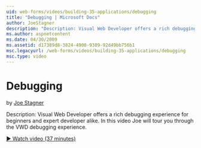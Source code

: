 ```yaml
---
uid: web-forms/videos/building-35-applications/debugging
title: "Debugging | Microsoft Docs"
author: JoeStagner
description: "Description: Visual Web Developer offers a rich debugging experience for beginners and expert developer alike. In this video Joe will tour you through the VW..."
ms.author: aspnetcontent
ms.date: 04/30/2009
ms.assetid: d17389d8-3824-4900-9309-92d49bb756b1
msc.legacyurl: /web-forms/videos/building-35-applications/debugging
msc.type: video
---
```

Debugging
====================
by [Joe Stagner](https://github.com/JoeStagner)

Description: Visual Web Developer offers a rich debugging experience for beginners and expert developer alike. In this video Joe will tour you through the VWD debugging experience.

[&#9654; Watch video (37 minutes)](https://channel9.msdn.com/Blogs/ASP-NET-Site-Videos/debugging)
